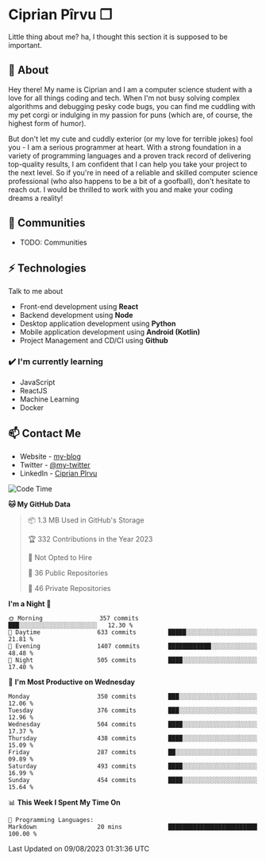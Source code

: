 # Ciprian Pîrvu ❐

Little thing about me? ha, I thought this section it is supposed to be important.

## 🧐 About

Hey there! My name is Ciprian and I am a computer science student with a love for all things coding and tech. When I'm not busy solving complex algorithms and debugging pesky code bugs, you can find me cuddling with my pet corgi or indulging in my passion for puns (which are, of course, the highest form of humor).

But don't let my cute and cuddly exterior (or my love for terrible jokes) fool you - I am a serious programmer at heart. With a strong foundation in a variety of programming languages and a proven track record of delivering top-quality results, I am confident that I can help you take your project to the next level. So if you're in need of a reliable and skilled computer science professional (who also happens to be a bit of a goofball), don't hesitate to reach out. I would be thrilled to work with you and make your coding dreams a reality!

## 👯 Communities

-   TODO: Communities

## ⚡ Technologies

Talk to me about

-   Front-end development using **React**
-   Backend development using **Node**
-   Desktop application development using **Python**
-   Mobile application development using **Android (Kotlin)**
-   Project Management and CD/CI using **Github**

### ✔️ I'm currently learning

-   JavaScript
-   ReactJS
-   Machine Learning
-   Docker

## 📫 Contact Me

-   Website - [my-blog]()
-   Twitter - [@my-twitter]()
-   LinkedIn - [Ciprian Pîrvu](https://www.linkedin.com/in/p%C3%AErvu-ciprian-cristian-4415991b1/)

<!--START_SECTION:waka-->
![Code Time](http://img.shields.io/badge/Code%20Time-1%2C786%20hrs%2024%20mins-blue)

**🐱 My GitHub Data** 

> 📦 1.3 MB Used in GitHub's Storage 
 > 
> 🏆 332 Contributions in the Year 2023
 > 
> 🚫 Not Opted to Hire
 > 
> 📜 36 Public Repositories 
 > 
> 🔑 46 Private Repositories 
 > 
**I'm a Night 🦉** 

```text
🌞 Morning                357 commits         ███░░░░░░░░░░░░░░░░░░░░░░   12.30 % 
🌆 Daytime                633 commits         █████░░░░░░░░░░░░░░░░░░░░   21.81 % 
🌃 Evening                1407 commits        ████████████░░░░░░░░░░░░░   48.48 % 
🌙 Night                  505 commits         ████░░░░░░░░░░░░░░░░░░░░░   17.40 % 
```
📅 **I'm Most Productive on Wednesday** 

```text
Monday                   350 commits         ███░░░░░░░░░░░░░░░░░░░░░░   12.06 % 
Tuesday                  376 commits         ███░░░░░░░░░░░░░░░░░░░░░░   12.96 % 
Wednesday                504 commits         ████░░░░░░░░░░░░░░░░░░░░░   17.37 % 
Thursday                 438 commits         ████░░░░░░░░░░░░░░░░░░░░░   15.09 % 
Friday                   287 commits         ██░░░░░░░░░░░░░░░░░░░░░░░   09.89 % 
Saturday                 493 commits         ████░░░░░░░░░░░░░░░░░░░░░   16.99 % 
Sunday                   454 commits         ████░░░░░░░░░░░░░░░░░░░░░   15.64 % 
```


📊 **This Week I Spent My Time On** 

```text
💬 Programming Languages: 
Markdown                 20 mins             █████████████████████████   100.00 % 
```


 Last Updated on 09/08/2023 01:31:36 UTC
<!--END_SECTION:waka-->
